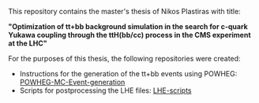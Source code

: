 This repository contains the master's thesis of Nikos Plastiras with title:

**"Optimization of tt+bb background simulation in the search for c-quark Yukawa coupling through the ttH(bb/cc) process in the CMS experiment at the LHC"**

For the purposes of this thesis, the following repositories were created:
- Instructions for the generation of the tt+bb events using POWHEG: [POWHEG-MC-Event-generation](https://github.com/nplastir/POWHEG-MC-Event-generation)
- Scripts for postprocessing the LHE files: [LHE-scripts](https://github.com/nplastir/LHE-scripts)

